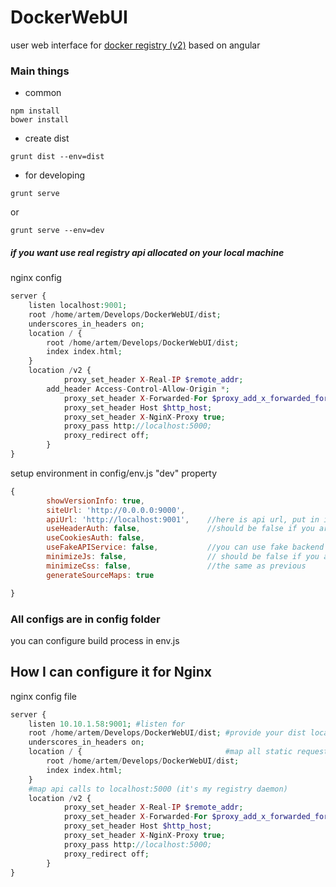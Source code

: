 # DockerWebUI
user web interface for [docker registry (v2)](https://docs.docker.com/registry/spec/api/) based on angular
### Main things
- common

```shell
npm install
bower install
```

- create dist

```shell
grunt dist --env=dist
```

- for developing

```shell
grunt serve
```

or

```shell
grunt serve --env=dev
```

##### if you want use real registry api allocated on your local machine

nginx config

```php
server {
	listen localhost:9001;
	root /home/artem/Develops/DockerWebUI/dist;
	underscores_in_headers on;
	location / {
		root /home/artem/Develops/DockerWebUI/dist;
		index index.html;
	}
	location /v2 {
        	proxy_set_header X-Real-IP $remote_addr;
		add_header Access-Control-Allow-Origin *;                       #disable CORS
        	proxy_set_header X-Forwarded-For $proxy_add_x_forwarded_for;
        	proxy_set_header Host $http_host;
        	proxy_set_header X-NginX-Proxy true;
        	proxy_pass http://localhost:5000;
        	proxy_redirect off;
    	}
}
```

setup environment in config/env.js "dev" property

```js
{
        showVersionInfo: true,
        siteUrl: 'http://0.0.0.0:9000',
        apiUrl: 'http://localhost:9001',    //here is api url, put in into nginx config and disable CORS (just add a header)
        useHeaderAuth: false,               //should be false if you are using local machine
        useCookiesAuth: false,
        useFakeAPIService: false,           //you can use fake backend (fakeBackend.js file)
        minimizeJs: false,                  // should be false if you are using "grunt serve"
        minimizeCss: false,                 //the same as previous
        generateSourceMaps: true

}
```


### All configs are in config folder
you can configure build process in env.js

## How I can configure it for Nginx

nginx config file

```php
server {
	listen 10.10.1.58:9001; #listen for
	root /home/artem/Develops/DockerWebUI/dist; #provide your dist location here
	underscores_in_headers on;
	location / {                                #map all static requests
		root /home/artem/Develops/DockerWebUI/dist;
		index index.html;
	}
	#map api calls to localhost:5000 (it's my registry daemon)
	location /v2 {
        	proxy_set_header X-Real-IP $remote_addr;
        	proxy_set_header X-Forwarded-For $proxy_add_x_forwarded_for;
        	proxy_set_header Host $http_host;
        	proxy_set_header X-NginX-Proxy true;
        	proxy_pass http://localhost:5000;
        	proxy_redirect off;
    	}
}
```